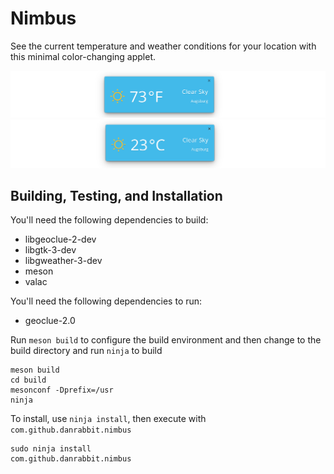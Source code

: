# Nimbus

See the current temperature and weather conditions for your location with this minimal color-changing applet.

![Nimbus Screenshot](data/screenshot02.png)
![Nimbus Screenshot](data/screenshot.png)

## Building, Testing, and Installation


You'll need the following dependencies to build:
* libgeoclue-2-dev
* libgtk-3-dev
* libgweather-3-dev
* meson
* valac

You'll need the following dependencies to run:
* geoclue-2.0

Run `meson build` to configure the build environment and then change to the build directory and run `ninja` to build

    meson build
    cd build
    mesonconf -Dprefix=/usr
    ninja

To install, use `ninja install`, then execute with `com.github.danrabbit.nimbus`

    sudo ninja install
    com.github.danrabbit.nimbus
